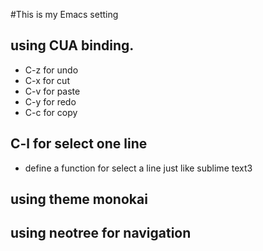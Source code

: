 #This is my Emacs setting  
## using CUA binding.   
  - C-z for undo   
  - C-x for cut   
  - C-v for paste   
  - C-y for redo   
  - C-c for copy  

## C-l for select one line   
  - define a function for select a line just like sublime text3   

## using theme monokai   

## using neotree for navigation   
